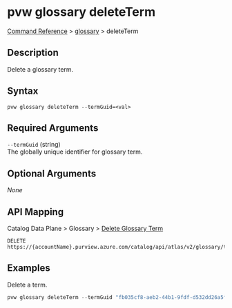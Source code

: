 # pvw glossary deleteTerm
[Command Reference](../../../README.md#command-reference) > [glossary](./main.md) > deleteTerm

## Description
Delete a glossary term.

## Syntax
```
pvw glossary deleteTerm --termGuid=<val>
```

## Required Arguments
`--termGuid` (string)  
The globally unique identifier for glossary term.

## Optional Arguments
*None*

## API Mapping
Catalog Data Plane > Glossary > [Delete Glossary Term](https://docs.microsoft.com/en-us/rest/api/purview/catalogdataplane/glossary/delete-glossary-term)
```
DELETE https://{accountName}.purview.azure.com/catalog/api/atlas/v2/glossary/term/{termGuid}
```

## Examples
Delete a term.
```powershell
pvw glossary deleteTerm --termGuid "fb035cf8-aeb2-44b1-9fdf-d532dd26a5f0"
```

